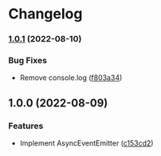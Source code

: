 # Changelog

### [1.0.1](https://www.github.com/humanwhocodes/async-event-emitter/compare/v1.0.0...v1.0.1) (2022-08-10)


### Bug Fixes

* Remove console.log ([f803a34](https://www.github.com/humanwhocodes/async-event-emitter/commit/f803a3412592b18c5aec8efc0e07a90ff402a44d))

## 1.0.0 (2022-08-09)


### Features

* Implement AsyncEventEmitter ([c153cd2](https://www.github.com/humanwhocodes/async-event-emitter/commit/c153cd2cc1f58bd4d9bdee9272fa3970144fd50b))
